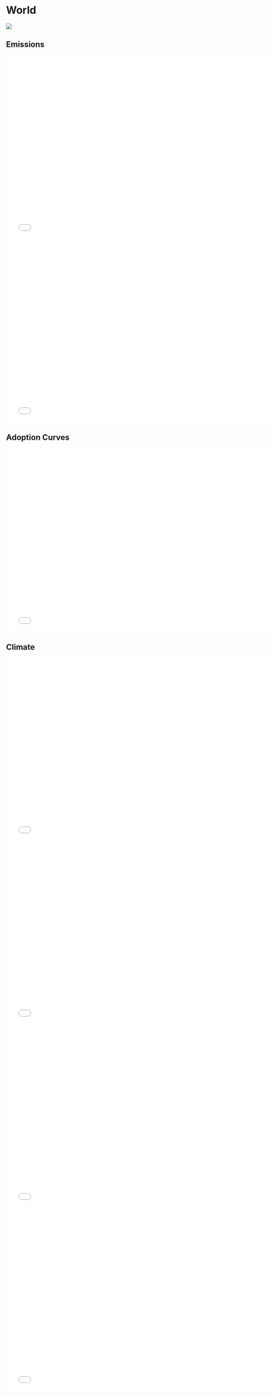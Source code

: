 



# World 
  
![](../region%20maps/World.png)  
  
  

## Emissions
<iframe id='igraph' scrolling='no' style='border:none' seamless='seamless' src= "mwedges-pathway-World-dauncsmx.html" height='500' width='150%'></iframe>  
<iframe id='igraph' scrolling='no' style='border:none' seamless='seamless' src= "emsubind-pathway-dauncsmx.html" height='500' width='150%'></iframe>  
  

## Adoption Curves
<iframe id='igraph' scrolling='no' style='border:none' seamless='seamless' src= "scurves-World-pathway-dauncsmx.html" height='500' width='150%'></iframe>  
  

## Climate
<iframe id='igraph' scrolling='no' style='border:none' seamless='seamless' src= "co2conc-World-dauncsmx.html" height='500' width='150%'></iframe>  
<iframe id='igraph' scrolling='no' style='border:none' seamless='seamless' src= "ghgconc-World-dauncsmx.html" height='500' width='150%'></iframe>  
<iframe id='igraph' scrolling='no' style='border:none' seamless='seamless' src= "forcing-World-dauncsmx.html" height='500' width='150%'></iframe>  
<iframe id='igraph' scrolling='no' style='border:none' seamless='seamless' src= "temp-World-dauncsmx.html" height='500' width='150%'></iframe>  

